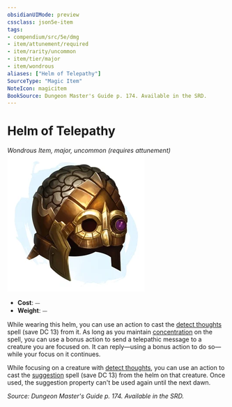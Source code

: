 ```yaml
---
obsidianUIMode: preview
cssclass: json5e-item
tags:
- compendium/src/5e/dmg
- item/attunement/required
- item/rarity/uncommon
- item/tier/major
- item/wondrous
aliases: ["Helm of Telepathy"]
SourceType: "Magic Item"
NoteIcon: magicitem
BookSource: Dungeon Master's Guide p. 174. Available in the SRD.
---
```

# Helm of Telepathy
*Wondrous Item, major, uncommon (requires attunement)*  
![](https://raw.githubusercontent.com/5etools-mirror-2/5etools-img/main/items/DMG/Helm%20of%20Telepathy.webp#right)  

- **Cost**: ⏤
- **Weight**: ⏤

While wearing this helm, you can use an action to cast the [detect thoughts](/2-Mechanics/CLI/spells/detect-thoughts.md) spell (save DC 13) from it. As long as you maintain [concentration](/2-Mechanics/CLI/rules/conditions.md#concentration) on the spell, you can use a bonus action to send a telepathic message to a creature you are focused on. It can reply—using a bonus action to do so—while your focus on it continues.

While focusing on a creature with [detect thoughts](/2-Mechanics/CLI/spells/detect-thoughts.md), you can use an action to cast the [suggestion](/2-Mechanics/CLI/spells/suggestion.md) spell (save DC 13) from the helm on that creature. Once used, the suggestion property can't be used again until the next dawn.

*Source: Dungeon Master's Guide p. 174. Available in the SRD.*